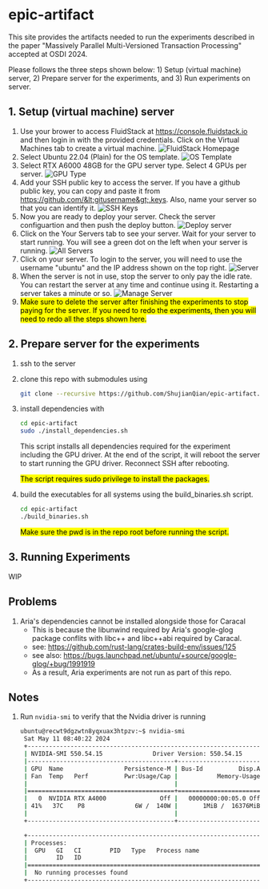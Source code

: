 # epic-artifact

This site provides the artifacts needed to run the experiments described in the paper "Massively Parallel Multi-Versioned Transaction Processing" accepted at OSDI 2024.

Please follows the three steps shown below: 1) Setup (virtual machine) server, 2) Prepare server for the experiments, and 3) Run experiments on server.

## 1. Setup (virtual machine) server
1. Use your brower to access FluidStack at https://console.fluidstack.io and then login in with the provided credentials. Click on the Virtual Machines tab to create a virtual machine.
![FluidStack Homepage](<figs/1-welcome.png>)
1. Select Ubuntu 22.04 (Plain) for the OS template.
![OS Template](<figs/2-os-template.png>)
1. Select RTX A6000 48GB for the GPU server type. Select 4 GPUs per server.
![GPU Type](<figs/3-gpu-selection.png>)
1. Add your SSH public key to access the server. If you have a github public key, you can copy and paste it from https://github.com/&lt;gitusername&gt;.keys. Also, name your server so that you can identify it.
![SSH Keys](<figs/4-ssh-key.png>)
1. Now you are ready to deploy your server. Check the server configuartion and then push the deploy button.
![Deploy server](<figs/5-deploy.png>)
1. Click on the Your Servers tab to see your server. Wait for your server to start running. You will see a green dot on the left when your server is running.
![All Servers](<figs/6-all-servers.png>)
1. Click on your server. To login to the server, you will need to use the username "ubuntu" and the IP address shown on the top right.
![Server](<figs/7-server.png>)
1. When the server is not in use, stop the server to only pay the idle rate. You can restart the server at any time and continue using it. Restarting a server takes a minute or so.
![Manage Server](<figs/8-manage-server.png>)
1. <mark>Make sure to delete the server after finishing the experiments to stop paying for the server. If you need to redo the experiments, then you will need to redo all the steps shown here.</mark>

## 2. Prepare server for the experiments
1. ssh to the server
1. clone this repo with submodules using
   ```bash
   git clone --recursive https://github.com/ShujianQian/epic-artifact.git
   ```
1. install dependencies with
   ```bash
   cd epic-artifact
   sudo ./install_dependencies.sh
   ```
   This script installs all dependencies required for the experiment including the GPU driver. At the end of the script, it will reboot the server to start running the GPU driver. Reconnect SSH after rebooting.

   <mark>The script requires sudo privilege to install the packages.</mark>
1. build the executables for all systems using the build_binaries.sh script.
   ```bash
   cd epic-artifact
   ./build_binaries.sh
   ``` 
   <mark>Make sure the pwd is in the repo root before running the script.</mark>

## 3. Running Experiments
WIP


## Problems
1. Aria's dependencies cannot be installed alongside those for Caracal
    - This is because the libunwind required by Aria's google-glog package conflits with libc++ and libc++abi required by Caracal.
    - see: https://github.com/rust-lang/crates-build-env/issues/125
    - see also: https://bugs.launchpad.net/ubuntu/+source/google-glog/+bug/1991919
    - As a result, Aria experiments are not run as part of this repo.

## Notes
1. Run `nvidia-smi` to verify that the Nvidia driver is running
   ```bash
   ubuntu@recwt9dgzwtn8yqxuax3htpzv:~$ nvidia-smi
    Sat May 11 08:40:22 2024
    +-----------------------------------------------------------------------------------------+
    | NVIDIA-SMI 550.54.15              Driver Version: 550.54.15      CUDA Version: 12.4     |
    |-----------------------------------------+------------------------+----------------------+
    | GPU  Name                 Persistence-M | Bus-Id          Disp.A | Volatile Uncorr. ECC |
    | Fan  Temp   Perf          Pwr:Usage/Cap |           Memory-Usage | GPU-Util  Compute M. |
    |                                         |                        |               MIG M. |
    |=========================================+========================+======================|
    |   0  NVIDIA RTX A4000               Off |   00000000:00:05.0 Off |                  Off |
    | 41%   37C    P8              6W /  140W |       1MiB /  16376MiB |      0%      Default |
    |                                         |                        |                  N/A |
    +-----------------------------------------+------------------------+----------------------+

    +-----------------------------------------------------------------------------------------+
    | Processes:                                                                              |
    |  GPU   GI   CI        PID   Type   Process name                              GPU Memory |
    |        ID   ID                                                               Usage      |
    |=========================================================================================|
    |  No running processes found                                                             |
    +-----------------------------------------------------------------------------------------+
   ```
